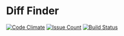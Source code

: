 # Diff Finder

[![Code Climate](https://codeclimate.com/github/orion122/project-lvl2-s141/badges/gpa.svg)](https://codeclimate.com/github/orion122/project-lvl2-s141)
[![Issue Count](https://codeclimate.com/github/orion122/project-lvl2-s141/badges/issue_count.svg)](https://codeclimate.com/github/orion122/project-lvl2-s141)
[![Build Status](https://travis-ci.org/orion122/project-lvl2-s141.svg?branch=master)](https://travis-ci.org/orion122/project-lvl2-s141)
